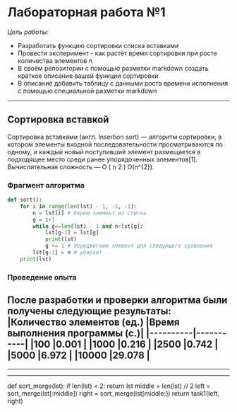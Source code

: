 # **Лабораторная работа №1**  
*Цель работы:*  
- Разработать функцию сортировки списка вставками
- Провести эксперимент - как растёт время сортировки при росте количества элементов n
- В своём репозитории с помощью разметки markdown создать краткое описание вашей функции сортировки
- В описание добавить таблицу с данными роста времени исполнения с помощью специальной разметки markdown  
---  
## **Сортировка вставкой**  
Сортировка вставками (англ. Insertion sort) — алгоритм сортировки, в котором элементы входной последовательности просматриваются по одному, и каждый новый поступивший элемент размещается в подходящее место среди ранее упорядоченных элементов[1]. Вычислительная сложность — O ( n 2 ) O(n^{2}). 
### **Фрагмент алгоритма**  
```py
def sort():
    for i in range(len(lst) - 1, -1, -1):
        n = lst[i] # берем элемент из списка
        g = i+1
        while g<=len(lst) - 1 and n<lst[g]:
            lst[g-1] = lst[g]
            print(lst)
            g += 1 # передвигаем элемент для следующего сравнения
        lst[g-1] = n # убирает
    print(lst)
```  
### **Проведение опыта**  
После разработки и проверки алгоритма были получены следующие результаты:  
|Количество элементов (ед.)  |Время выполнения программы (с.)|
|----------|-----------|
|100       |0.001      |
|1000      |0.216      |
|2500      |0.742      |
|5000      |6.972      |
|10000     |29.078     |  
---  
*** 
---  
def sort_merge(lst):
    if len(lst) < 2:
        return lst
    middle = len(lst) // 2
    left = sort_merge(lst[:middle])
    right = sort_merge(lst[middle:])
    return task1(left, right)
